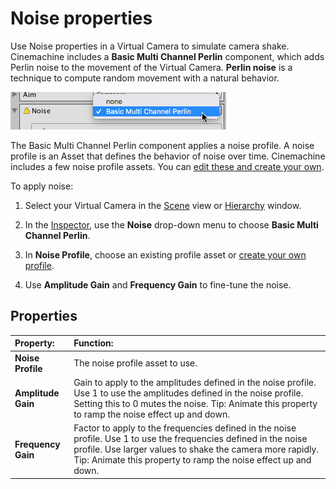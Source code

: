 # Noise properties

Use Noise properties in a Virtual Camera to simulate camera shake. Cinemachine includes a **Basic Multi Channel Perlin** component, which adds Perlin noise to the movement of the Virtual Camera. **Perlin noise** is a technique to compute random movement with a natural behavior.

![Choosing the Basic Multi Channel Perlin component to add camera noise](Images/CinemachineBasicMultiChannelPerlin_5c6c12dddd83130d44febdef.png)

The Basic Multi Channel Perlin component applies a noise profile. A noise profile is an Asset that defines the behavior of noise over time. Cinemachine includes a few noise profile assets. You can [edit these and create your own](CinemachineNoiseProfiles.html).

To apply noise:

1. Select your Virtual Camera in the [Scene](https://docs.unity3d.com/Manual/UsingTheSceneView.html) view or [Hierarchy](https://docs.unity3d.com/Manual/Hierarchy.html) window.

2. In the [Inspector](https://docs.unity3d.com/Manual/UsingTheInspector.html), use the  **Noise** drop-down menu to choose **Basic Multi Channel Perlin**.

3. In **Noise Profile**, choose an existing profile asset or [create your own profile](CinemachineNoiseProfiles.html).

4. Use **Amplitude Gain** and **Frequency Gain** to fine-tune the noise.

## Properties

| **Property:** | **Function:** |
|:---|:---|
| **Noise Profile** | The noise profile asset to use.|
| **Amplitude Gain** | Gain to apply to the amplitudes defined in the noise profile. Use 1 to use the amplitudes defined in the noise profile. Setting this to 0 mutes the noise. Tip: Animate this property to ramp the noise effect up and down.|
| **Frequency Gain** | Factor to apply to the frequencies defined in the noise profile. Use 1 to use the frequencies defined in the noise profile. Use larger values to shake the camera more rapidly. Tip: Animate this property to ramp the noise effect up and down. |



